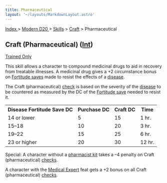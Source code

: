 ```yaml
---
title: Pharmaceutical
layout: '~/layouts/MarkdownLayout.astro'
---
```


[ Index ](/) > [ Modern D20 ](/modern.d20.srd) > [Skills](/modern.d20.srd/skills) > [Craft](/modern.d20.srd/skills/craft) > Pharmaceutical

## Craft (Pharmaceutical) ([Int](/modern.d20.srd/basics/ability.scores))
[Trained Only](/modern.d20.srd/skills/skill.basics)

This skill allows a character to compound medicinal drugs to aid in recovery
from treatable illnesses. A medicinal drug gives a +2 circumstance bonus on
[Fortitude saves](/modern.d20.srd/basics/saving.throws) made to resist the
effects of a [disease](/modern.d20.srd/environment.hazards/disease).

The Craft (pharmaceutical)
[check](/modern.d20.srd/skills/skill.basics) is based on the
severity of the [disease](/modern.d20.srd/environment.hazards/disease) to be
countered as measured by the DC of the [Fortitude save](/modern.d20.srd/basics/saving.throws) needed to resist it.


<table> <tr> <th>Disease Fortitude Save DC</th> <th>Purchase DC</th><th> Craft DC</th><th> Time</th></tr> <tr><td> 14 or lower</td><td> 5</td><td> 15</td><td> 1 hr. </td></tr> <tr class="shaded"><td> 15–18</td><td> 10</td><td> 20</td><td> 3 hr. </td></tr> <tr><td> 19–22</td><td> 15</td><td> 25</td><td> 6 hr. </td></tr> <tr class="shaded"><td> 23 or higher</td><td> 20</td><td> 30</td><td> 12 hr. </td></tr> </table>


Special: A character without a [pharmacist kit](/modern.d20.srd/equipment/professional.equipment) takes a –4 penalty on
Craft (pharmaceutical)
[checks](/modern.d20.srd/skills/skill.basics).

A character with the [Medical Expert](/modern.d20.srd/feats/medical.expert)
feat gets a +2 bonus on all Craft (pharmaceutical)
[checks](/modern.d20.srd/skills/skill.basics).

